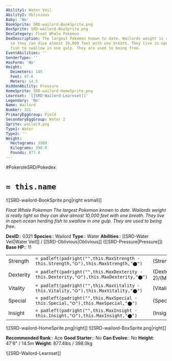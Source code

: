 ```yaml
---
Ability1: Water Veil
Ability2: Oblivious
Baby: 'No'
BookSprite: SRD-wailord-BookSprite.png
BoxSprite: SRD-wailord-BoxSprite.png
DexCategory: Float Whale Pokemon
DexDescription: The largest Pokemon known to date. Wailords weight is really light
  so they can dive almost 10,000 feet with one breath. They live in open ocean herding
  fish to swallow in one gulp. They are used to being free.
EventAbilities: ''
GenderType: ''
HasForm: 'No'
Height:
  Deimeters: 145
  Feet: 47.6
  Meters: 14.5
HiddenAbility: Pressure
HomeSprite: SRD-wailord-HomeSprite.png
Learnset: '[[SRD-Wailord-Learnset]]'
Legendary: 'No'
Name: Wailord
Number: 321
PrimaryEggGroup: Field
SecondaryEggGroup: Water 2
Sprite: wailord.png
Type1: Water
Type2: ''
Weight:
  Hectograms: 3980
  Kilograms: 398.0
  Pounds: 877.4
---
```


#PokeroleSRD/Pokedex

# `= this.name`

![[SRD-wailord-BookSprite.png|right wsmall]]

*Float Whale Pokemon*
*The largest Pokemon known to date. Wailords weight is really light so they can dive almost 10,000 feet with one breath. They live in open ocean herding fish to swallow in one gulp. They are used to being free.*

**DexID**:: 0321
**Species**:: Wailord
**Type**:: Water
**Abilities**:: [[SRD-Water Veil|Water Veil]] / [[SRD-Oblivious|Oblivious]] ([[SRD-Pressure|Pressure]])
**Base HP**:: 11

|           |                                                                                        |                                          |
| --------- | -------------------------------------------------------------------------------------- | ---------------------------------------- |
| Strength  | `= padleft(padright("",this.MaxStrength - this.Strength,"⭘"),this.MaxStrength,"⬤")`    | (Strength::2)/(MaxStrength::5)   |
| Dexterity | `= padleft(padright("",this.MaxDexterity - this.Dexterity,"⭘"),this.MaxDexterity,"⬤")` | (Dexterity:: 2)/(MaxDexterity::4) |
| Vitality  | `= padleft(padright("",this.MaxVitality - this.Vitality,"⭘"),this.MaxVitality,"⬤")`    | (Vitality::2)/(MaxVitality::4)   |
| Special   | `= padleft(padright("",this.MaxSpecial - this.Special,"⭘"),this.MaxSpecial,"⬤")`       | (Special::2)/(MaxSpecial::5)     |
| Insight   | `= padleft(padright("",this.MaxInsight - this.Insight,"⭘"),this.MaxInsight,"⬤")`       | (Insight::2)/(MaxInsight::4)     |

![[SRD-wailord-HomeSprite.png|right]]
![[SRD-wailord-BoxSprite.png|right]]

**Recommended Rank**:: Ace
**Good Starter**:: No
**Can Evolve**:: No
**Height**: 47'6" / 14.5m
**Weight**: 877.4lbs / 398.0kg

![[SRD-Wailord-Learnset]]